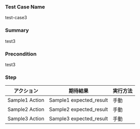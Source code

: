 ### Test Case Name
test-case3

### Summary
test3

### Precondition
test3

### Step
| アクション | 期待結果 | 実行方法 |
|---|---|---|
| Sample1 Action | Sample1 expected_result | 手動 |
| Sample2 Action | Sample2 expected_result | 手動 |
| Sample3 Action | Sample3 expected_result | 手動 |
